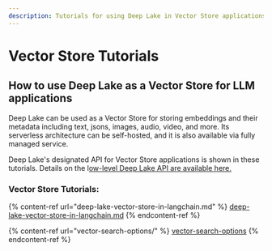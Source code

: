 ```yaml
---
description: Tutorials for using Deep Lake in Vector Store applications
---
```


# Vector Store Tutorials

## How to use Deep Lake as a Vector Store for LLM applications

Deep Lake can be used as a Vector Store for storing embeddings and their metadata including text, jsons, images, audio, video, and more. Its serverless architecture can be self-hosted, and it is also available via fully managed service.&#x20;

Deep Lake's designated API for Vector Store applications is shown in these tutorials. Details on the l[ow-level Deep Lake API are available here.](../deep-learning/)&#x20;

### Vector Store Tutorials:

{% content-ref url="deep-lake-vector-store-in-langchain.md" %}
[deep-lake-vector-store-in-langchain.md](deep-lake-vector-store-in-langchain.md)
{% endcontent-ref %}

{% content-ref url="vector-search-options/" %}
[vector-search-options](vector-search-options/)
{% endcontent-ref %}
